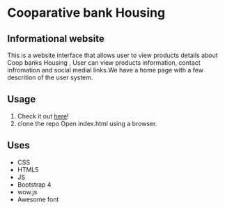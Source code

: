 
# Cooparative bank Housing
##  Informational website

This is a website interface that allows user to view products details about Coop banks Housing , User can view products information, contact infromation and social medial links.We have a home page with a few descrition of the user system.
## Usage

1. Check it out [here](https://jacks27.github.io/Coop-hse/UI/)!
2. clone the repo Open index.html using a browser.
## Uses
* CSS
* HTML5
* JS
* Bootstrap 4
* wow.js
* Awesome font
